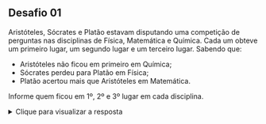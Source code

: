 ## Desafio 01

Aristóteles, Sócrates e Platão estavam disputando uma competição de perguntas nas disciplinas de Física, Matemática e Química. Cada um obteve um primeiro lugar, um segundo lugar e um terceiro lugar.
Sabendo que: 

- Aristóteles não ficou em primeiro em Química; 
- Sócrates perdeu para Platão em Física; 
- Platão acertou mais que Aristóteles em Matemática.


Informe quem ficou em 1º, 2º e 3º lugar em cada disciplina.

<details> 
  <summary>Clique para visualizar a resposta</summary>

### Resposta

- Aristóteles não ficou em primeiro em Química e perdeu para Platão em Matemática. Como perdeu para Platão em Matemática, não ficou também em primeiro. Logo só pode ter ficado em primeiro em Física.
- Sócrates perdeu para Platão em Física, e como já vimos que Aristóteles ficou em 1º nessa materia, logo Platão ficou em 2º e Sócrates em 3º em Física.
- Como Platão acertou mais que Aristóteles em Matemática, e Platão já tem um 2º lugar em Física. Ele (Platão) não poderá ter um segundo lugar, logo Platão ficou em 1º em Matemática. 
- Identificado os dois primeiros lugar, o 1º lugar que sobra é para Sócrates em Química.
- Agora que Sócrates possui um 1º e 3º lugar, só resta o 2º lugar em Matemática.
- Platão possui um 1º e um 2º restando somente um 3º em Química
- Sobrando apenas o 2º lugar em Química e um 3º lugar para Aristóteles.


| | Química	| Física	| Matemática|
|---|----|----|----|
|1º	| Sócrates	| Aristóteles	| Platão|
| 2º	| Aristóteles	| Platão	| Sócrates|
|3º	| Platão	| Sócrates	|Aristóteles|


